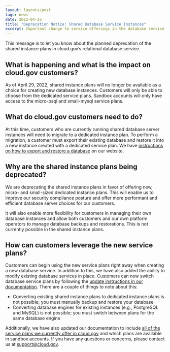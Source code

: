 ```yaml
---
layout: layouts/post
tags: news
date: 2022-04-25
title: "Deprecation Notice: Shared Database Service Instances"
excerpt: Important change to service offerings in the database service
---
```


This message is to let you know about the planned deprecation of the shared instance plans in cloud.gov’s relational database service.

## What is happening and what is the impact on cloud.gov customers?

As of April 29, 2022, shared instance plans will no longer be available as a choice for creating new database instances.  Customers will only be able to choose from the dedicated service plans.  Sandbox accounts will only have access to the micro-psql and small-mysql service plans.

## What do cloud.gov customers need to do?

At this time, customers who are currently running shared database server instances will need to migrate to a dedicated instance plan.  To perform a migration, a customer must export their existing database and restore it into a new instance created with a dedicated service plan.  We have [instructions on how to export and restore a database](https://cloud.gov/docs/services/relational-database/#exporting-a-database) on our website.

## Why are the shared instance plans being deprecated?

We are deprecating the shared instance plans in favor of offering new, micro- and small-sized dedicated instance plans.  This will enable us to improve our security compliance posture and offer more performant and efficient database server choices for our customers.

It will also enable more flexibility for customers in managing their own database instances and allow both customers and our own platform operators to manage database backups and restorations.  This is not currently possible in the shared instance plans.

## How can customers leverage the new service plans?

Customers can begin using the new service plans right away when creating a new database service.  In addition to this, we have also added the ability to modify existing database services in place.  Customers can now switch database service plans by following the [update instructions in our documentation](https://cloud.gov/docs/services/relational-database/#update-an-instance).  There are a couple of things to note about this:

- Converting existing shared instance plans to dedicated instance plans is not possible; you must manually backup and restore your database
- Converting  database engines for existing instances (e.g., PostgreSQL and MySQL) is not possible; you must switch between plans for the same database engine

Additionally, we have also updated our documentation to include [all of the service plans we currently offer in cloud.gov](https://cloud.gov/docs/services/relational-database/#plans) and which plans are available in sandbox accounts.
If you have any questions or concerns, please contact us at support@cloud.gov.

